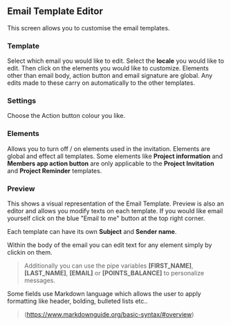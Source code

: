 ## Email Template Editor

This screen allows you to customise the email templates. 

### Template

Select which email you would like to edit. Select the **locale** you would like to edit. Then click on the elements you would like to customize. Elements other than email body, action button and email signature are global. Any edits made to these carry on automatically to the other templates.

### Settings

Choose the Action button colour you like.

### Elements

Allows you to turn off / on elements used in the invitation. Elements are global and effect all templates. Some elements like **Project information** and **Members app action button** are only applicable to the **Project Invitation** and **Project Reminder** templates.

### Preview

This shows a visual representation of the Email Template. Preview is also an editor and allows you modify texts on each template. If you would like email yourself click on the blue "Email to me" button at the top right corner.

Each template can have its own **Subject** and **Sender name**.

Within the body of the email you can edit text for any element simply by clickin on them.

> Additionally you can use the pipe variables **[FIRST_NAME]**, **[LAST_NAME]**, **[EMAIL]** or **[POINTS_BALANCE]** to personalize messages.

Some fields use Markdown language which allows the user to apply formatting like header, bolding, bulleted lists etc..

> (https://www.markdownguide.org/basic-syntax/#overview)
